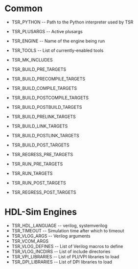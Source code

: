 
Common
======

- TSR_PYTHON    -- Path to the Python interpreter used by TSR
- TSR_PLUSARGS  -- Active plusargs
- TSR_ENGINE    -- Name of the engine being run
- TSR_TOOLS     -- List of currently-enabled tools

- TSR_MK_INCLUDES

- TSR_BUILD_PRE_TARGETS
- TSR_BUILD_PRECOMPILE_TARGETS
- TSR_BUILD_COMPILE_TARGETS
- TSR_BUILD_POSTCOMPILE_TARGETS
- TSR_BUILD_POSTBUILD_TARGETS
- TSR_BUILD_PRELINK_TARGETS
- TSR_BUILD_LINK_TARGETS
- TSR_BUILD_POSTLINK_TARGETS
- TSR_BUILD_POST_TARGETS

- TSR_REGRESS_PRE_TARGETS
- TSR_RUN_PRE_TARGETS
- TSR_RUN_TARGETS
- TSR_RUN_POST_TARGETS
- TSR_REGRESS_POST_TARGETS


HDL-Sim Engines
===============
- TSR_HDL_LANGUAGE  -- verilog, systemverilog
- TSR_TIMEOUT       -- Simulation time after which to timeout
- TSR_VLOG_ARGS     -- Verilog arguments
- TSR_VCOM_ARGS
- TSR_VLOG_DEFINES  -- List of Verilog macros to define
- TSR_VLOG_INCDIRS  -- List of include directories
- TSR_VPI_LIBRARIES -- List of PLI/VPI libraries to load
- TSR_DPI_LIBRARIES -- List of DPI libraries to load
